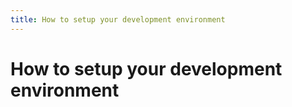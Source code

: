 ```yaml
---
title: How to setup your development environment
---
```


# How to setup your development environment
